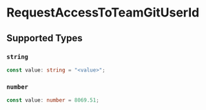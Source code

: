 # RequestAccessToTeamGitUserId


## Supported Types

### `string`

```typescript
const value: string = "<value>";
```

### `number`

```typescript
const value: number = 8069.51;
```

